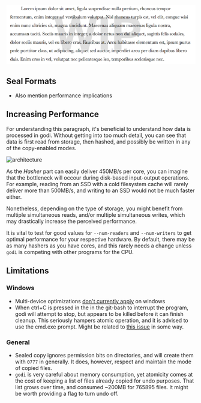 
![under construction](https://raw.githubusercontent.com/Byron/bcore/master/src/images/wip.png)

## Seal Formats

* Also mention performance implications

## Increasing Performance

For understanding this paragraph, it's beneficial to understand how data is processed in godi. Without getting into too much detail, you can see that data is first read from storage, then hashed, and possibly be written in any of the copy-enabled modes.

![architecture](../img/arch.dia.txt.png)

As the *Hasher* part can easily deliver 450MB/s per core, you can imagine that the bottleneck will occour during disk-based input-output operations. For example, reading from an SSD with a cold filesystem cache will rarely deliver more than 500MB/s, and writing to an SSD would not be much faster either.

Nonetheless, depending on the type of storage, you might benefit from multiple simultaneous reads, and/or multiple simultaneous writes, which may drastically increase the perceived performance.

It is vital to test for good values for `--num-readers` and `--num-writers` to get optimal performance for your respective hardware. By default, there may be as many hashers as you have cores, and this rarely needs a change unless `godi` is competing with other programs for the CPU.



## Limitations

### Windows
* Multi-device optimizations [don't currently apply](https://github.com/Byron/godi/issues/13) on windows
* When ctrl+C is pressed in the in the git-bash to interrupt the program, godi will attempt to stop, but appears to be killed before it can finish cleanup. This seriously hampers atomic operation, and it is advised to use the cmd.exe prompt. Might be related to [this issue](http://stackoverflow.com/questions/10021373/what-is-the-windows-equivalent-of-process-onsigint-in-node-js) in some way.

### General
* Sealed copy ignores permission bits on directories, and will create them with `0777` in generally. It does, however, respect and maintain the mode of copied files.
* `godi` is very careful about memory consumption, yet atomicity comes at the cost of keeping a list of files already copied for undo purposes. That list grows over time, and consumed ~200MB for 765895 files. It might be worth providing a flag to turn undo off.

